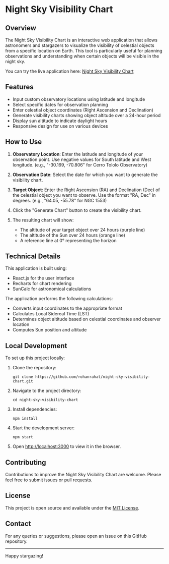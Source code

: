 # Night Sky Visibility Chart

## Overview

The Night Sky Visibility Chart is an interactive web application that allows astronomers and stargazers to visualize the visibility of celestial objects from a specific location on Earth. This tool is particularly useful for planning observations and understanding when certain objects will be visible in the night sky.

You can try the live application here: [Night Sky Visibility Chart](https://rohanrahat.github.io/night-sky-visibility-chart/)

## Features

- Input custom observatory locations using latitude and longitude
- Select specific dates for observation planning
- Enter celestial object coordinates (Right Ascension and Declination)
- Generate visibility charts showing object altitude over a 24-hour period
- Display sun altitude to indicate daylight hours
- Responsive design for use on various devices

## How to Use

1. **Observatory Location**: Enter the latitude and longitude of your observation point. Use negative values for South latitude and West longitude. (e.g., "-30.169, -70.806" for Cerro Tololo Observatory)

2. **Observation Date**: Select the date for which you want to generate the visibility chart.

3. **Target Object**: Enter the Right Ascension (RA) and Declination (Dec) of the celestial object you want to observe. Use the format "RA, Dec" in degrees. (e.g., "64.05, -55.78" for NGC 1553)

4. Click the "Generate Chart" button to create the visibility chart.

5. The resulting chart will show:
   - The altitude of your target object over 24 hours (purple line)
   - The altitude of the Sun over 24 hours (orange line)
   - A reference line at 0° representing the horizon

## Technical Details

This application is built using:
- React.js for the user interface
- Recharts for chart rendering
- SunCalc for astronomical calculations

The application performs the following calculations:
- Converts input coordinates to the appropriate format
- Calculates Local Sidereal Time (LST)
- Determines object altitude based on celestial coordinates and observer location
- Computes Sun position and altitude

## Local Development

To set up this project locally:

1. Clone the repository:
   ```
   git clone https://github.com/rohanrahat/night-sky-visibility-chart.git
   ```

2. Navigate to the project directory:
   ```
   cd night-sky-visibility-chart
   ```

3. Install dependencies:
   ```
   npm install
   ```

4. Start the development server:
   ```
   npm start
   ```

5. Open [http://localhost:3000](http://localhost:3000) to view it in the browser.

## Contributing

Contributions to improve the Night Sky Visibility Chart are welcome. Please feel free to submit issues or pull requests.

## License

This project is open source and available under the [MIT License](LICENSE).

## Contact

For any queries or suggestions, please open an issue on this GitHub repository.

---

Happy stargazing!